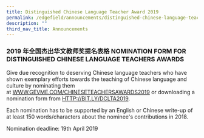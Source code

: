 ```yaml
---
title: Distinguished Chinese Language Teacher Award 2019
permalink: /edgefield/announcements/distinguished-chinese-language-teacher-award-2019/
description: ""
third_nav_title: Announcements
---
```

### 2019 年全国杰出华文教师奖提名表格 NOMINATION FORM FOR DISTINGUISHED CHINESE LANGUAGE TEACHERS AWARDS 

Give due recognition to deserving Chinese language teachers who have shown exemplary efforts towards the teaching of Chinese language and culture by nominating them at [WWW.GEVME.COM/CHINESETEACHERSAWARDS2019](http://www.gevme.com/chineseteachersawards2019) or downloading a nomination form from [HTTP://BIT.LY/DCLTA2019](http://bit.ly/DCLTA2019). 

Each nomination has to be supported by an English or Chinese write-up of at least 150 words/characters about the nominee's contributions in 2018.  
  
Nomination deadline: 19th April 2019